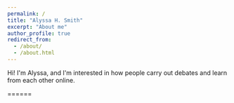 ```yaml
---
permalink: /
title: "Alyssa H. Smith"
excerpt: "About me"
author_profile: true
redirect_from: 
  - /about/
  - /about.html
---
```


Hi!  I'm Alyssa, and I'm interested in how people carry out debates and learn from each other online.   

======
